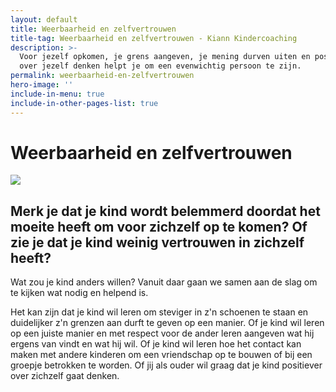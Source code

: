 ```yaml
---
layout: default
title: Weerbaarheid en zelfvertrouwen
title-tag: Weerbaarheid en zelfvertrouwen - Kiann Kindercoaching
description: >-
  Voor jezelf opkomen, je grens aangeven, je mening durven uiten en positief
  over jezelf denken helpt je om een evenwichtig persoon te zijn.
permalink: weerbaarheid-en-zelfvertrouwen
hero-image: ''
include-in-menu: true
include-in-other-pages-list: true
---
```

# Weerbaarheid en zelfvertrouwen

![](/uploads/fullsizerender-14-.jpg)

## Merk je dat je kind wordt belemmerd doordat het moeite heeft om voor zichzelf op te komen? Of zie je dat je kind weinig vertrouwen in zichzelf heeft?

Wat zou je kind anders willen? Vanuit daar gaan we samen aan de slag om te kijken wat nodig en helpend is. 

Het kan zijn dat je kind wil leren om steviger in z'n schoenen te staan en duidelijker z'n grenzen aan durft te geven op een  manier. Of je kind wil leren op een juiste manier en met respect voor de ander leren aangeven wat hij ergens van vindt en wat hij wil. Of je kind wil leren hoe het contact kan maken met andere kinderen om een vriendschap op te bouwen of bij een groepje betrokken te worden. Of jij als ouder wil graag dat je kind positiever over zichzelf gaat denken.
